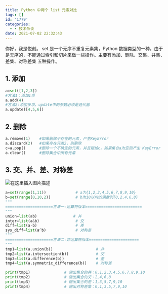```yaml
---
title: Python 中两个 list 元素对比
tags: []
id: '1779'
categories:
  - - 技术杂谈
date: 2021-07-02 22:32:43
---
```


你好，我是悦创。 set 是一个无序不重复元素集，Python 数据类型的一种，由于是无序的，不能通过索引和切片来做一些操作。主要有添加、删除、交集、并集、差集、对称差集 五种操作。

## 1\. 添加

```python
a=set([1,2,3])
#方法1：添加1项
a.add(4)
#方法2:添加多项，update中的参数必须是迭代器
a.update([4,5,6])
```

## 2\. 删除

```python
a.remove(1)    #如果删除不存在的元素，产生KeyError
a.discard(2)   #如果存在元素2，则删除
c=a.pop()      #删除一个不确定的元素，并且赋给c，如果集合a为空则产生 KeyError
a.clear()      #删除集合中所有元素
```

## 3\. 交、并、差、对称差

![在这里插入图片描述](https://img-blog.csdnimg.cn/20210702222905587.png?x-oss-process=image/watermark,type_ZmFuZ3poZW5naGVpdGk,shadow_10,text_aHR0cHM6Ly9ibG9nLmNzZG4ubmV0L3FxXzMzMjU0NzY2,size_16,color_FFFFFF,t_70)

```python
a=set(range(1,11))             # a为{1,2,3,4,5,6,7,8,9,10}
b=set(range(0,10,2))           # b为10以内的偶数列{0,2,4,6,8}
"""
=====================方法一:运算符版本=========================
"""
union=list(ab)                # 并               
inter=list(a&b)                # 交 
diff=list(a-b)                 # 差
sys_diff=list(a^b)             # 对称差
"""
=====================方法二:非运算符版本======================
"""
tmp1=list(a.union(b))                   # 并
tmp2=list(a.intersection(b))            # 交
tmp3=list(a.difference(b))              # 差
tmp4=list(a.symmetric_difference(b))    # 对称差

print(tmp1)               # 输出集合的并：0,1,2,3,4,5,6,7,8,9,10
print(tmp2)               # 输出集合的交：2,4,6,8
print(tmp3)               # 输出集合的差：1,3,5,7,9,10 
print(tmp4)               # 输出对称差集：0,1,3,5,7,9,10
```